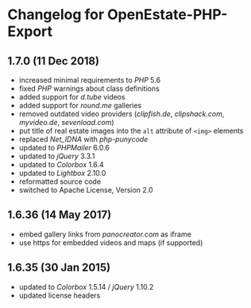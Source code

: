 Changelog for OpenEstate-PHP-Export
===================================


1.7.0 (11 Dec 2018)
-------------------

-   increased minimal requirements to *PHP* 5.6
-   fixed *PHP* warnings about class definitions
-   added support for *d.tube* videos 
-   added support for *round.me* galleries
-   removed outdated video providers (*clipfish.de*, *clipshack.com*, *myvideo.de*, *sevenload.com*)
-   put title of real estate images into the `alt` attribute of `<img>` elements
-   replaced *Net_IDNA* with *php-punycode*
-   updated to *PHPMailer* 6.0.6
-   updated to *jQuery* 3.3.1
-   updated to *Colorbox* 1.6.4
-   updated to *Lightbox* 2.10.0
-   reformatted source code
-   switched to Apache License, Version 2.0


1.6.36 (14 May 2017)
--------------------

-   embed gallery links from *panocreator.com* as iframe
-   use https for embedded videos and maps (if supported)


1.6.35 (30 Jan 2015)
--------------------

-   updated to *Colorbox* 1.5.14 / *jQuery* 1.10.2
-   updated license headers
